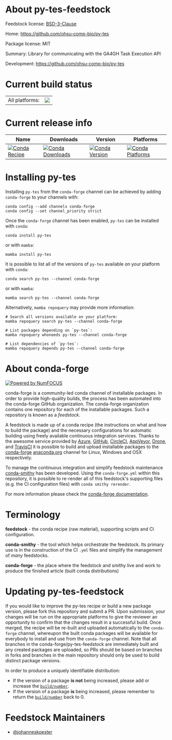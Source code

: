 About py-tes-feedstock
======================

Feedstock license: [BSD-3-Clause](https://github.com/conda-forge/py-tes-feedstock/blob/main/LICENSE.txt)

Home: https://github.com/ohsu-comp-bio/py-tes

Package license: MIT

Summary: Library for communicating with the GA4GH Task Execution API

Development: https://github.com/ohsu-comp-bio/py-tes

Current build status
====================


<table><tr><td>All platforms:</td>
    <td>
      <a href="https://dev.azure.com/conda-forge/feedstock-builds/_build/latest?definitionId=11056&branchName=main">
        <img src="https://dev.azure.com/conda-forge/feedstock-builds/_apis/build/status/py-tes-feedstock?branchName=main">
      </a>
    </td>
  </tr>
</table>

Current release info
====================

| Name | Downloads | Version | Platforms |
| --- | --- | --- | --- |
| [![Conda Recipe](https://img.shields.io/badge/recipe-py--tes-green.svg)](https://anaconda.org/conda-forge/py-tes) | [![Conda Downloads](https://img.shields.io/conda/dn/conda-forge/py-tes.svg)](https://anaconda.org/conda-forge/py-tes) | [![Conda Version](https://img.shields.io/conda/vn/conda-forge/py-tes.svg)](https://anaconda.org/conda-forge/py-tes) | [![Conda Platforms](https://img.shields.io/conda/pn/conda-forge/py-tes.svg)](https://anaconda.org/conda-forge/py-tes) |

Installing py-tes
=================

Installing `py-tes` from the `conda-forge` channel can be achieved by adding `conda-forge` to your channels with:

```
conda config --add channels conda-forge
conda config --set channel_priority strict
```

Once the `conda-forge` channel has been enabled, `py-tes` can be installed with `conda`:

```
conda install py-tes
```

or with `mamba`:

```
mamba install py-tes
```

It is possible to list all of the versions of `py-tes` available on your platform with `conda`:

```
conda search py-tes --channel conda-forge
```

or with `mamba`:

```
mamba search py-tes --channel conda-forge
```

Alternatively, `mamba repoquery` may provide more information:

```
# Search all versions available on your platform:
mamba repoquery search py-tes --channel conda-forge

# List packages depending on `py-tes`:
mamba repoquery whoneeds py-tes --channel conda-forge

# List dependencies of `py-tes`:
mamba repoquery depends py-tes --channel conda-forge
```


About conda-forge
=================

[![Powered by
NumFOCUS](https://img.shields.io/badge/powered%20by-NumFOCUS-orange.svg?style=flat&colorA=E1523D&colorB=007D8A)](https://numfocus.org)

conda-forge is a community-led conda channel of installable packages.
In order to provide high-quality builds, the process has been automated into the
conda-forge GitHub organization. The conda-forge organization contains one repository
for each of the installable packages. Such a repository is known as a *feedstock*.

A feedstock is made up of a conda recipe (the instructions on what and how to build
the package) and the necessary configurations for automatic building using freely
available continuous integration services. Thanks to the awesome service provided by
[Azure](https://azure.microsoft.com/en-us/services/devops/), [GitHub](https://github.com/),
[CircleCI](https://circleci.com/), [AppVeyor](https://www.appveyor.com/),
[Drone](https://cloud.drone.io/welcome), and [TravisCI](https://travis-ci.com/)
it is possible to build and upload installable packages to the
[conda-forge](https://anaconda.org/conda-forge) [anaconda.org](https://anaconda.org/)
channel for Linux, Windows and OSX respectively.

To manage the continuous integration and simplify feedstock maintenance
[conda-smithy](https://github.com/conda-forge/conda-smithy) has been developed.
Using the ``conda-forge.yml`` within this repository, it is possible to re-render all of
this feedstock's supporting files (e.g. the CI configuration files) with ``conda smithy rerender``.

For more information please check the [conda-forge documentation](https://conda-forge.org/docs/).

Terminology
===========

**feedstock** - the conda recipe (raw material), supporting scripts and CI configuration.

**conda-smithy** - the tool which helps orchestrate the feedstock.
                   Its primary use is in the construction of the CI ``.yml`` files
                   and simplify the management of *many* feedstocks.

**conda-forge** - the place where the feedstock and smithy live and work to
                  produce the finished article (built conda distributions)


Updating py-tes-feedstock
=========================

If you would like to improve the py-tes recipe or build a new
package version, please fork this repository and submit a PR. Upon submission,
your changes will be run on the appropriate platforms to give the reviewer an
opportunity to confirm that the changes result in a successful build. Once
merged, the recipe will be re-built and uploaded automatically to the
`conda-forge` channel, whereupon the built conda packages will be available for
everybody to install and use from the `conda-forge` channel.
Note that all branches in the conda-forge/py-tes-feedstock are
immediately built and any created packages are uploaded, so PRs should be based
on branches in forks and branches in the main repository should only be used to
build distinct package versions.

In order to produce a uniquely identifiable distribution:
 * If the version of a package **is not** being increased, please add or increase
   the [``build/number``](https://docs.conda.io/projects/conda-build/en/latest/resources/define-metadata.html#build-number-and-string).
 * If the version of a package **is** being increased, please remember to return
   the [``build/number``](https://docs.conda.io/projects/conda-build/en/latest/resources/define-metadata.html#build-number-and-string)
   back to 0.

Feedstock Maintainers
=====================

* [@johanneskoester](https://github.com/johanneskoester/)

